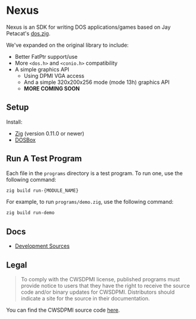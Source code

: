 # Nexus

Nexus is an SDK for writing DOS applications/games based on Jay Petacat's [dos.zig](https://github.com/jayschwa/dos.zig). 

We've expanded on the original library to include:

- Better FatPtr support/use
- More `<dos.h>` and `<conio.h>` compatibility
- A simple graphics API
  - Using DPMI VGA access
  - And a simple 320x200x256 mode (mode 13h) graphics API 
  - **MORE COMING SOON**


## Setup

Install:

- [Zig](https://ziglang.org) (version 0.11.0 or newer)
- [DOSBox](https://www.dosbox.com)

## Run A Test Program

Each file in the `programs` directory is a test program. To run one, use the following command:

```bash
zig build run-{MODULE_NAME}
```

For example, to run `programs/demo.zig`, use the following command:

```bash
zig build run-demo
```

## Docs

- [Development Sources](./docs/SOURCES.md)

## Legal

> To comply with the CWSDPMI license, published programs must provide notice to users
> that they have the right to receive the source code and/or binary updates for CWSDPMI.
> Distributors should indicate a site for the source in their documentation.

You can find the CWSDPMI source code [here](https://github.com/jayschwa/cwsdpmi).